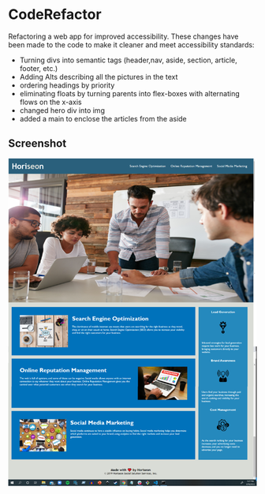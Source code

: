 # CodeRefactor
Refactoring a web app for improved accessibility. These changes have been made to the code to make it cleaner and meet accessibility standards:

- Turning divs into semantic tags (header,nav, aside, section, article, footer, etc.)
- Adding Alts describing all the pictures in the text
- ordering headings by priority
- eliminating floats by turning parents into flex-boxes with alternating flows on the x-axis
- changed hero div into img 
- added a main to enclose the articles from the aside


## Screenshot

![screenshot](./assets/images/Screenshot.png)
